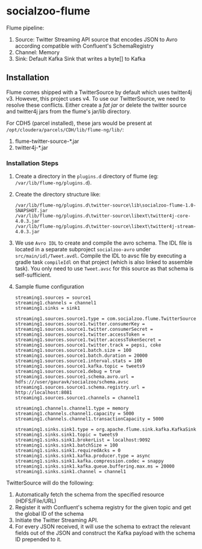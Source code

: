 # socialzoo-flume
Flume pipeline:

1. Source: Twitter Streaming API source that encodes JSON to Avro according compatible with Confluent's SchemaRegistry
2. Channel: Memory
3. Sink: Default Kafka Sink that writes a byte[] to Kafka

## Installation

Flume comes shipped with a TwitterSource by default which uses twitter4j v3. However, this project uses v4. To use our TwitterSource, we need to resolve these conflicts. Either create a _fat jar_ or delete the twitter source and twitter4j jars from the flume's jar/lib directory.

For CDH5 (parcel installed), these jars would be present at `/opt/cloudera/parcels/CDH/lib/flume-ng/lib/`:

1. flume-twitter-source-*.jar
2. twitter4j-*.jar

### Installation Steps

1. Create a directory in the `plugins.d` directory of flume (eg: `/var/lib/flume-ng/plugins.d`).
2. Create the directory structure like:
	```
	/var/lib/flume-ng/plugins.d\twitter-source\lib\socialzoo-flume-1.0-SNAPSHOT.jar
	/var/lib/flume-ng/plugins.d\twitter-source\libext\twitter4j-core-4.0.3.jar
	/var/lib/flume-ng/plugins.d\twitter-source\libext\twitter4j-stream-4.0.3.jar
	```

3. We use `Avro IDL` to create and compile the avro schema. The IDL file is located in a separate subproject `socialzoo-avro` under `src/main/idl/Tweet.avdl`. Compile the IDL to avsc file by executing a gradle task `compileIdl` on that project (which is also linked to assemble task). You only need to use `Tweet.avsc` for this source as that schema is self-sufficient.
4. Sample flume configuration
	```
	streaming1.sources = source1
	streaming1.channels = channel1
	streaming1.sinks = sink1
	
	streaming1.sources.source1.type = com.socialzoo.flume.TwitterSource
	streaming1.sources.source1.twitter.consumerKey = 
	streaming1.sources.source1.twitter.consumerSecret = 
	streaming1.sources.source1.twitter.accessToken = 
	streaming1.sources.source1.twitter.accessTokenSecret = 
	streaming1.sources.source1.twitter.track = pepsi, coke
	streaming1.sources.source1.batch.size = 100
	streaming1.sources.source1.batch.duration = 20000
	streaming1.sources.source1.interval.stats = 100
	streaming1.sources.source1.kafka.topic = tweets9
	streaming1.sources.source1.debug = true
	streaming1.sources.source1.schema.avro.url = hdfs:///user/gauravk/socialzoo/schema.avsc
	streaming1.sources.source1.schema.registry.url = http://localhost:8081
	streaming1.sources.source1.channels = channel1
	
	streaming1.channels.channel1.type = memory
	streaming1.channels.channel1.capacity = 5000
	streaming1.channels.channel1.transactionCapacity = 5000
	
	streaming1.sinks.sink1.type = org.apache.flume.sink.kafka.KafkaSink
	streaming1.sinks.sink1.topic = tweets9
	streaming1.sinks.sink1.brokerList = localhost:9092
	streaming1.sinks.sink1.batchSize = 100
	streaming1.sinks.sink1.requiredAcks = 0
	streaming1.sinks.sink1.kafka.producer.type = async
	streaming1.sinks.sink1.kafka.compression.codec = snappy
	streaming1.sinks.sink1.kafka.queue.buffering.max.ms = 20000
	streaming1.sinks.sink1.channel = channel1
	```

TwitterSource will do the following:

1. Automatically fetch the schema from the specified resource (HDFS/File/URL)
2. Register it with Confluent's schema registry for the given topic and get the global ID of the schema
3. Initiate the Twitter Streaming API.
4. For every JSON received, it will use the schema to extract the relevant fields out of the JSON and construct the Kafka payload with the schema ID prepended to it.
